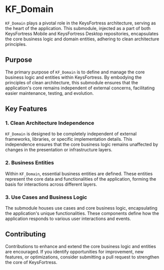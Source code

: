 # KF_Domain

`KF_Domain` plays a pivotal role in the KeysFortress architecture, serving as the heart of the application. This submodule, injected as a part of both KeysFortress Mobile and KeysFortress Desktop repositories, encapsulates the core business logic and domain entities, adhering to clean architecture principles.

## Purpose

The primary purpose of `KF_Domain` is to define and manage the core business logic and entities within KeysFortress. By embodying the principles of clean architecture, this submodule ensures that the application's core remains independent of external concerns, facilitating easier maintenance, testing, and evolution.

## Key Features

### 1. Clean Architecture Independence

`KF_Domain` is designed to be completely independent of external frameworks, libraries, or specific implementation details. This independence ensures that the core business logic remains unaffected by changes in the presentation or infrastructure layers.

### 2. Business Entities

Within `KF_Domain`, essential business entities are defined. These entities represent the core data and functionalities of the application, forming the basis for interactions across different layers.

### 3. Use Cases and Business Logic

The submodule houses use cases and core business logic, encapsulating the application's unique functionalities. These components define how the application responds to various user interactions and events.

## Contributing

Contributions to enhance and extend the core business logic and entities are encouraged. If you identify opportunities for improvement, new features, or optimizations, consider submitting a pull request to strengthen the core of KeysFortress.
